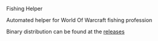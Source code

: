 Fishing Helper

Automated helper for World Of Warcraft fishing profession

Binary distribution can be found at the [releases](https://github.com/m2vladimir/FishingHelper/releases)
